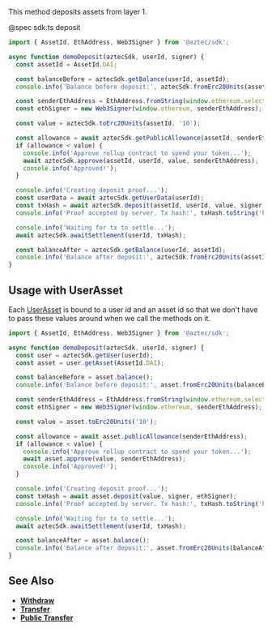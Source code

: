This method deposits assets from layer 1.

@spec sdk.ts deposit

```js
import { AssetId, EthAddress, Web3Signer } from '@aztec/sdk';

async function demoDeposit(aztecSdk, userId, signer) {
  const assetId = AssetId.DAI;

  const balanceBefore = aztecSdk.getBalance(userId, assetId);
  console.info('Balance before deposit:', aztecSdk.fromErc20Units(assetId, balanceBefore));

  const senderEthAddress = EthAddress.fromString(window.ethereum.selectedAddress);
  const ethSigner = new Web3Signer(window.ethereum, senderEthAddress);

  const value = aztecSdk.toErc20Units(assetId, '10');

  const allowance = await aztecSdk.getPublicAllowance(assetId, senderEthAddress);
  if (allowance < value) {
    console.info('Approve rollup contract to spend your token...');
    await aztecSdk.approve(assetId, userId, value, senderEthAddress);
    console.info('Approved!');
  }

  console.info('Creating deposit proof...');
  const userData = await aztecSdk.getUserData(userId);
  const txHash = await aztecSdk.deposit(assetId, userId, value, signer, ethSigner);
  console.info('Proof accepted by server. Tx hash:', txHash.toString('hex'));

  console.info('Waiting for tx to settle...');
  await aztecSdk.awaitSettlement(userId, txHash);

  const balanceAfter = aztecSdk.getBalance(userId, assetId);
  console.info('Balance after deposit:', aztecSdk.fromErc20Units(assetId, balanceAfter));
}
```

## Usage with UserAsset

Each [UserAsset](/#/Types/WalletSdkUserAsset) is bound to a user id and an asset id so that we don't have to pass these values around when we call the methods on it.

```js
import { AssetId, EthAddress, Web3Signer } from '@aztec/sdk';

async function demoDeposit(aztecSdk, userId, signer) {
  const user = aztecSdk.getUser(userId);
  const asset = user.getAsset(AssetId.DAI);

  const balanceBefore = asset.balance();
  console.info('Balance before deposit:', asset.fromErc20Units(balanceBefore));

  const senderEthAddress = EthAddress.fromString(window.ethereum.selectedAddress);
  const ethSigner = new Web3Signer(window.ethereum, senderEthAddress);

  const value = asset.toErc20Units('10');

  const allowance = await asset.publicAllowance(senderEthAddress);
  if (allowance < value) {
    console.info('Approve rollup contract to spend your token...');
    await asset.approve(value, senderEthAddress);
    console.info('Approved!');
  }

  console.info('Creating deposit proof...');
  const txHash = await asset.deposit(value, signer, ethSigner);
  console.info('Proof accepted by server. Tx hash:', txHash.toString('hex'));

  console.info('Waiting for tx to settle...');
  await aztecSdk.awaitSettlement(userId, txHash);

  const balanceAfter = asset.balance();
  console.info('Balance after deposit:', asset.fromErc20Units(balanceAfter));
}
```

## See Also

- **[Withdraw](/#/ERC20%20Tokens/withdraw)**
- **[Transfer](/#/ERC20%20Tokens/transfer)**
- **[Public Transfer](/#/ERC20%20Tokens/publicTransfer)**
